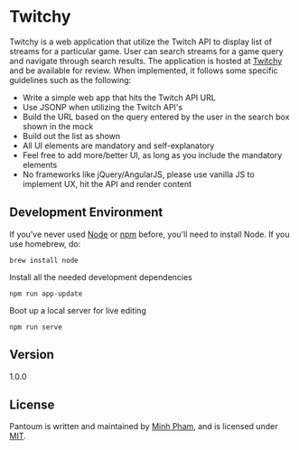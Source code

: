 **Twitchy**
============

Twitchy is a web application that utilize the Twitch API to display list of streams for a particular game. User can search streams for a game query and navigate through search results. The application is hosted at [Twitchy](https://tachymetre.github.io/) and be available for review. When implemented, it follows some specific guidelines such as the following: 

- Write a simple web app that hits the Twitch API URL
- Use JSONP when utilizing the Twitch API's
- Build the URL based on the query entered by the user in the search box shown in the mock
- Build out the list as shown
- All UI elements are mandatory and self-explanatory
- Feel free to add more/better UI, as long as you include the mandatory elements
- No frameworks like jQuery/AngularJS, please use vanilla JS to implement UX, hit the API and render content

## Development Environment
If you've never used [Node](https://nodejs.org/en/) or [npm](https://www.npmjs.com/) before, you'll need to install Node.
If you use homebrew, do:

```
brew install node
```

Install all the needed development dependencies

```
npm run app-update
```

Boot up a local server for live editing

```
npm run serve
```

## Version
1.0.0

## License

Pantoum is written and maintained by [Minh Pham](https://github.com/tachymetre), and is licensed under [MIT](https://opensource.org/licenses/MIT).